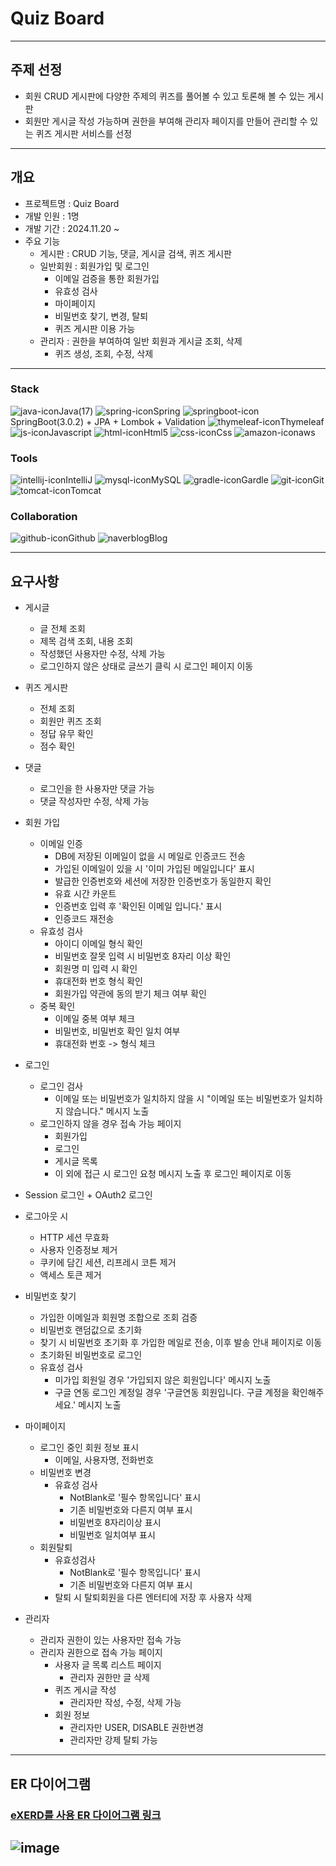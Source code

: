 # Quiz Board

----
## 주제 선정
- 회원 CRUD 게시판에 다양한 주제의 퀴즈를 풀어볼 수 있고 토론해 볼 수 있는 게시판
- 회원만 게시글 작성 가능하며 권한을 부여해 관리자 페이지를 만들어 관리할 수 있는 퀴즈 게시판 서비스를 선정

---
## 개요
- 프로젝트명 : Quiz Board
- 개발 인원 : 1명
- 개발 기간 : 2024.11.20 ~
- 주요 기능
    - 게시판 : CRUD 기능, 댓글, 게시글 검색, 퀴즈 게시판
    - 일반회원 : 회원가입 및 로그인
        - 이메일 검증을 통한 회원가입
        - 유효성 검사
        - 마이페이지
        - 비밀번호 찾기, 변경, 탈퇴
        - 퀴즈 게시판 이용 가능
    - 관리자 : 권한을 부여하여 일반 회원과 게시글 조회, 삭제
        - 퀴즈 생성, 조회, 수정, 삭제

---

### Stack
![java-icon](https://github.com/Giyong8504/memberBoard/assets/128211712/a6104f4d-e299-4017-8617-6863fb9abe73)Java(17)
![spring-icon](https://github.com/Giyong8504/memberBoard/assets/128211712/fdaaaeb8-b2d9-424b-8b54-fdf2d7f6dcf9)Spring
![springboot-icon](https://github.com/Giyong8504/memberBoard/assets/128211712/7bd6f139-e97e-494f-b56a-52ebbfb37893)SpringBoot(3.0.2) + JPA + Lombok + Validation
![thymeleaf-icon](https://github.com/Giyong8504/memberBoard/assets/128211712/251992ab-736a-4669-8dc0-f9ccd231e949)Thymeleaf
![js-icon](https://github.com/Giyong8504/memberBoard/assets/128211712/ab022ed4-e0b6-4a58-a5a0-f4224aa933b6)Javascript
![html-icon](https://github.com/Giyong8504/memberBoard/assets/128211712/45d43c25-78e7-4d87-b499-58ea71136bc4)Html5
![css-icon](https://github.com/Giyong8504/memberBoard/assets/128211712/f1341976-4afc-4487-97c6-cc709cd2413a)Css
![amazon-icon](https://github.com/Giyong8504/memberBoard/assets/128211712/c156fccd-a59b-4f66-aec6-107ba53b11b7)aws


### Tools
![intellij-icon](https://github.com/Giyong8504/memberBoard/assets/128211712/60bb943d-8b2d-4743-bddf-981463b17fc5)IntelliJ
![mysql-icon](https://github.com/Giyong8504/memberBoard/assets/128211712/7e2d7068-2227-4a7d-a2a3-c47e79154351)MySQL
![gradle-icon](https://github.com/Giyong8504/memberBoard/assets/128211712/1cc55962-2a6a-427b-b069-febbfef874b6)Gardle
![git-icon](https://github.com/Giyong8504/memberBoard/assets/128211712/3ddc519c-d58c-4b08-8da0-27ce47ff7e65)Git
![tomcat-icon](https://github.com/Giyong8504/memberBoard/assets/128211712/e5776633-34da-4d8a-8b0c-404196de1821)Tomcat

### Collaboration
![github-icon](https://github.com/Giyong8504/memberBoard/assets/128211712/94861ab3-b104-43a7-ad5b-b89a026498e2)Github
![naverblog](https://github.com/Giyong8504/memberBoard/assets/128211712/a30bea2e-2561-462e-87cf-e5678bb91c26)Blog

---

## 요구사항
- 게시글
    - 글 전체 조회
    - 제목 검색 조회, 내용 조회
    - 작성했던 사용자만 수정, 삭제 가능
    - 로그인하지 않은 상태로 글쓰기 클릭 시 로그인 페이지 이동


- 퀴즈 게시판
    - 전체 조회
    - 회원만 퀴즈 조회
    - 정답 유무 확인
    - 점수 확인


- 댓글
    - 로그인을 한 사용자만 댓글 가능
    - 댓글 작성자만 수정, 삭제 가능


- 회원 가입
    - 이메일 인증
        - DB에 저장된 이메일이 없을 시 메일로 인증코드 전송
        - 가입된 이메일이 있을 시 '이미 가입된 메일입니다' 표시
        - 발급한 인증번호와 세션에 저장한 인증번호가 동일한지 확인
        - 유효 시간 카운트
        - 인증번호 입력 후 '확인된 이메일 입니다.' 표시
        - 인증코드 재전송
    - 유효성 검사
        - 아이디 이메일 형식 확인
        - 비밀번호 잘못 입력 시 비밀번호 8자리 이상 확인
        - 회원명 미 입력 시 확인
        - 휴대전화 번호 형식 확인
        - 회원가입 약관에 동의 받기 체크 여부 확인
    - 중복 확인
        - 이메일 중복 여부 체크
        - 비밀번호, 비밀번호 확인 일치 여부
        - 휴대전화 번호 -> 형식 체크


- 로그인
    - 로그인 검사
        - 이메일 또는 비밀번호가 일치하지 않을 시 "이메일 또는 비밀번호가 일치하지 않습니다." 메시지 노출
    - 로그인하지 않을 경우 접속 가능 페이지
        - 회원가입
        - 로그인
        - 게시글 목록
        - 이 외에 접근 시 로그인 요청 메시지 노출 후 로그인 페이지로 이동


-  Session 로그인 + OAuth2 로그인


- 로그아웃 시
    - HTTP 세션 무효화
    - 사용자 인증정보 제거
    - 쿠키에 담긴 세션, 리프레시 코튼 제거
    - 액세스 토큰 제거


- 비밀번호 찾기
    - 가입한 이메일과 회원명 조합으로 조회 검증
    - 비밀번호 랜덤값으로 초기화
    - 찾기 시 비밀번호 초기화 후 가입한 메일로 전송, 이후 발송 안내 페이지로 이동
    - 초기화된 비밀번호로 로그인
    - 유효성 검사
        - 미가입 회원일 경우 '가입되지 않은 회원입니다' 메시지 노출
        - 구글 연동 로그인 계정일 경우 '구글연동 회원입니다. 구글 계정을 확인해주세요.' 메시지 노출


- 마이페이지
    - 로그인 중인 회원 정보 표시
        - 이메일, 사용자명, 전화번호
    - 비밀번호 변경
        - 유효성 검사
            - NotBlank로 '필수 항목입니다' 표시
            - 기존 비밀번호와 다른지 여부 표시
            - 비밀번호 8자리이상 표시
            - 비밀번호 일치여부 표시
    - 회원탈퇴
        - 유효성검사
            - NotBlank로 '필수 항목입니다' 표시
            - 기존 비밀번호와 다른지 여부 표시
        - 탈퇴 시 탈퇴회원을 다른 엔터티에 저장 후 사용자 삭제


- 관리자
    - 관리자 권한이 있는 사용자만 접속 가능
    - 관리자 권한으로 접속 가능 페이지
        - 사용자 글 목록 리스트 페이지
            - 관리자 권한만 글 삭제
        - 퀴즈 게시글 작성
            - 관리자만 작성, 수정, 삭제 가능
        - 회원 정보
            - 관리자만 USER, DISABLE 권한변경
            - 관리자만 강제 탈퇴 가능

---
## ER 다이어그램

### [eXERD를 사용 ER 다이어그램 링크](https://blog.naver.com/kky5163/223664196794)
![image](https://github.com/user-attachments/assets/3bb63444-5948-4303-8ba5-91e5260bb35b)
---